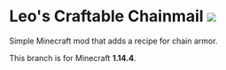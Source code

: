 # Leo's Craftable Chainmail [![](http://cf.way2muchnoise.eu/leos-craftable-chainmail.svg)](https://minecraft.curseforge.com/projects/leos-craftable-chainmail)
Simple Minecraft mod that adds a recipe for chain armor.

This branch is for Minecraft **1.14.4**.
